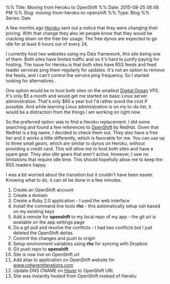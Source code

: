 %% Title: Moving from Heroku to OpenShift
%% Date: 2015-08-25 06:48 PM
%% Slug: moving-from-heroku-to-openshift
%% Type: Blog
%% Series: Dais

A few months ago [Heroku](http://www.heroku.com) sent out a notice that they were changing their pricing. With that change they also let people know that they would be cracking down on the free tier usage. The free dynos are expected to go idle for at least 6 hours out of every 24. 

I currently host two websites using my Dais framework, this site being one of them. Both sites have limited traffic and so it's hard to justify paying for hosting. The issue for Heroku is that both sites have RSS feeds and feed reader services ping them regularly for updates. It's not an option to remove the feeds, and I can't control the service ping frequency. So I started looking for alternatives. 

One option would be to host both sites on the smallest [Digital Ocean](https://www.digitalocean.com/?refcode=5b9d90caaff6) VPS. It's only $5 a month and would get me started on basic Linux server administration. That's only $60 a year but I'd rather avoid the cost if possible. And while learning Linux administration is on my to-do list, it would be a distraction from the things I am working on right now. 

So the preferred option was to find a Heroku replacement. I did some searching and found a few references to [OpenShift](http://www.openshift.com) by RedHat. Given that RedHat is a big name, I decided to check them out. They also have a free tier and it works a little differently, which is favorable for me. You can use up to three small *gears*, which are similar to dynos on Heroku, without providing a credit card. This will allow me to host both sites and have a spare gear. They also idle gears that aren't active, however, I saw no limitations that require idle time. This should hopefully allow me to keep the RSS readers happy. 

I was a bit worried about the transition but it couldn't have been easier. Knowing what to do, it can all be done in a few minutes. 

1. Create an OpenShift account
2. Create a domain
3. Create a Ruby 2.0 application - I used the web interface
4. Install the command line tools **rhc** - this automatically setup ssh based on my existing keys
5. Add a remote for **openshift** to my local repo of my app - the git url is available on the app settings page
6. Do a git pull and resolve the conflicts - I had two conflicts but I just deleted the OpenShift deltas
7. Commit the changes and push to origin
7. Setup environment variables using **rhc** for syncing with Dropbox
8. Git push repo to **openshift**
9. Site is now live on OpenShift url
10. Add alias to application on OpenShift website for www.coherentiterations.com
11. Update DNS CNAME on [Hover](https://hover.com/D1DyccZQ) to OpenShift URL
12. Site was instantly hosted from OpenShift instead of Heroku
